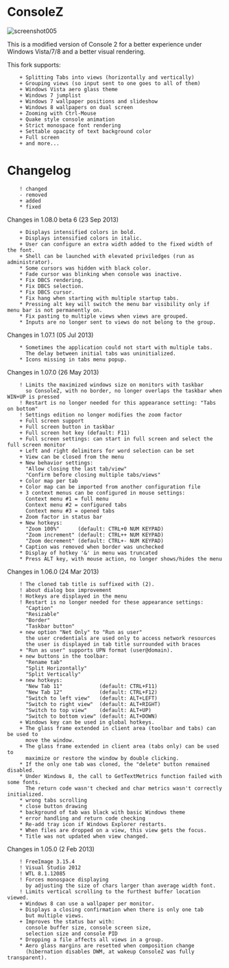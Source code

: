 ConsoleZ
========

![screenshot005](https://github.com/cbucher/console/wiki/screenshot001.png)

This is a modified version of Console 2 for a better experience under Windows Vista/7/8 and a better visual rendering.

This fork supports:

        + Splitting Tabs into views (horizontally and vertically)
        + Grouping views (so input sent to one goes to all of them)
        + Windows Vista aero glass theme
        + Windows 7 jumplist
        + Windows 7 wallpaper positions and slideshow
        + Windows 8 wallpapers on dual screen
        + Zooming with Ctrl-Mouse
        + Quake style console animation
        + Strict monospace font rendering
        + Settable opacity of text background color
        + Full screen
        + and more...

Changelog
=========

        ! changed
        - removed
        + added
        * fixed

Changes in 1.08.0 beta 6 (23 Sep 2013)

        + Displays intensified colors in bold.
        + Displays intensified colors in italic.
        + User can configure an extra width added to the fixed width of the font.
        + Shell can be launched with elevated priviledges (run as administrator).
        * Some cursors was hidden with black color.
        * Fade cursor was blinking when console was inactive.
        * Fix DBCS rendering.
        * Fix DBCS selection.
        * Fix DBCS cursor.
        * Fix hang when starting with multiple startup tabs.
        * Pressing alt key will switch the menu bar visibility only if menu bar is not permanently on.
        * Fix pasting to multiple views when views are grouped.
        * Inputs are no longer sent to views do not belong to the group.

Changes in 1.07.1 (05 Jul 2013)

        * Sometimes the application could not start with multiple tabs.
          The delay between initial tabs was uninitialized.
        * Icons missing in tabs menu popup.

Changes in 1.07.0 (26 May 2013)

        ! Limits the maximized windows size on monitors with taskbar
          so ConsoleZ, with no border, no longer overlaps the taskbar when WIN+UP is pressed
        ! Restart is no longer needed for this appearance setting: "Tabs on bottom"
        ! Settings edition no longer modifies the zoom factor
        + Full screen support
        + Full screen button in taskbar
        + Full screen hot key (default: F11)
        + Full screen settings: can start in full screen and select the full screen monitor
        + Left and right delimiters for word selection can be set
        + View can be closed from the menu
        + New behavior settings:
          "Allow closing the last tab/view"
          "Confirm before closing multiple tabs/views"
        + Color map per tab
        + Color map can be imported from another configuration file
        + 3 context menus can be configured in mouse settings:
          Context menu #1 = full menu
          Context menu #2 = configured tabs
          Context menu #3 = opened tabs
        + Zoom factor in status bar
        + New hotkeys:
          "Zoom 100%"      (default: CTRL+0 NUM KEYPAD)
          "Zoom increment" (default: CTRL++ NUM KEYPAD)
          "Zoom decrement" (default: CTRL+- NUM KEYPAD)
        * Caption was removed when border was unchecked
        * Display of hotkey '&' in menu was truncated
        * Press ALT key, with mouse action, no longer shows/hides the menu

Changes in 1.06.0 (24 Mar 2013)

        ! The cloned tab title is suffixed with (2).
        ! about dialog box improvement
        ! Hotkeys are displayed in the menu
        ! Restart is no longer needed for these appearance settings:
          "Caption"
          "Resizable"
          "Border"
          "Taskbar button"
        + new option "Net Only" to "Run as user"
          the user credentials are used only to access network resources
          the user is displayed in tab title surrounded with braces
        + "Run as user" supports UPN format (user@domain).
        + new buttons in the toolbar:
          "Rename tab"
          "Split Horizontally"
          "Split Vertically"
        + new hotkeys:
          "New Tab 11"            (default: CTRL+F11)
          "New Tab 12"            (default: CTRL+F12)
          "Switch to left view"   (default: ALT+LEFT)
          "Switch to right view"  (default: ALT+RIGHT)
          "Switch to top view"    (default: ALT+UP)
          "Switch to bottom view" (default: ALT+DOWN)
        + Windows key can be used in global hotkeys.
        + The glass frame extended in client area (toolbar and tabs) can be used to
          move the window.
        + The glass frame extended in client area (tabs only) can be used to
          maximize or restore the window by double clicking.
        * If the only one tab was cloned, the "delete" button remained disabled.
        * Under Windows 8, the call to GetTextMetrics function failed with some fonts.
          The return code wasn't checked and char metrics wasn't correctly initialized.
        * wrong tabs scrolling
        * close button drawing
        * background of tab was black with basic Windows theme
        * error handling and return code checking
        * Re-add tray icon if Windows Explorer restarts.
        * When files are dropped on a view, this view gets the focus.
        * Title was not updated when view changed.

Changes in 1.05.0 (2 Feb 2013)

        ! FreeImage 3.15.4
        ! Visual Studio 2012
        ! WTL 8.1.12085
        ! Forces monospace displaying
          by adjusting the size of chars larger than average width font.
        ! Limits vertical scrolling to the furthest buffer location viewed.
        + Windows 8 can use a wallpaper per monitor.
        + Displays a closing confirmation when there is only one tab
          but multiple views.
        + Improves the status bar with:
          console buffer size, console screen size,
          selection size and console PID
        * Dropping a file affects all views in a group.
        * Aero glass margins are resetted when composition change
          (hibernation disables DWM, at wakeup ConsoleZ was fully transparent).
